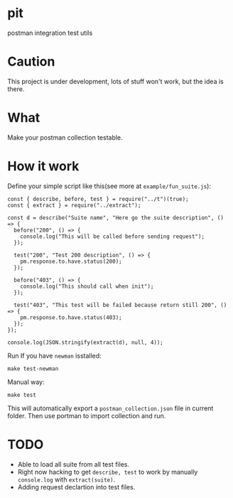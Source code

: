 # pit
postman integration test utils

# Caution
This project is under development, lots of stuff won't work, but the idea is there.

# What
Make your postman collection testable.

# How it work
Define your simple script like this(see more at `example/fun_suite.js`):

```
const { describe, before, test } = require("../t")(true);
const { extract } = require("../extract");

const d = describe("Suite name", "Here go the suite description", () => {
  before("200", () => {
    console.log("This will be called before sending request");
  });

  test("200", "Test 200 description", () => {
    pm.response.to.have.status(200);
  });

  before("403", () => {
    console.log("This should call when init");
  });

  test("403", "This test will be failed because return still 200", () => {
    pm.response.to.have.status(403);
  });
});

console.log(JSON.stringify(extract(d), null, 4));
```

Run
If you have `newman` isstalled:
```
make test-newman
```

Manual way:
```
make test
```

This will automatically export a `postman_collection.json` file in current folder.
Then use portman to import collection and run.

# TODO
* Able to load all suite from all test files.
* Right now hacking to get `describe, test` to work by manually `console.log` with `extract(suite)`.
* Adding request declartion into test files.
